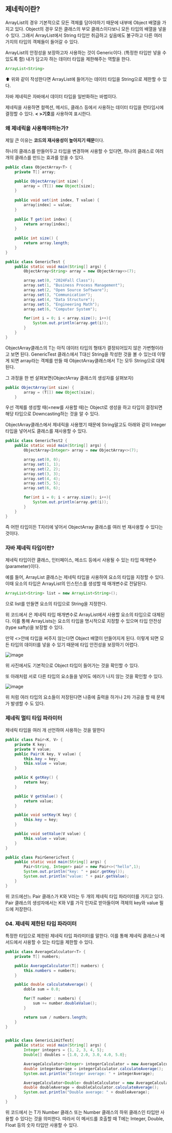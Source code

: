 ## 제네릭이란?

ArrayList의 경우 기본적으로 모든 객체를 담아야하기 때문에 내부에 Object 배열을 가지고 있다. Object의 경우 모든 클래스의 부모 클래스이다보니 모든 타입의 배열을 넣을 수 있다. 그래서 ArrayList에서 String 타입만 취급하고 싶음에도 불구하고 다른 여러 가지의 타입의 객체들이 들어갈 수 있다.

ArrayList의 안정성을 보장하고자 사용하는 것이 Generic이다. (특정한 타입만 넣을 수 있도록 함) 내가 담고자 하는 데이터 타입을 제한해주는 역할을 한다.

```java
ArrayList<String>
```

⬆️ 위와 같이 작성한다면  ArrayList에 들어가는 데이터 타입을 String으로 제한할 수 있다.

자바 제네릭은 자바에서 데이터 타입을 일반화하는 바법이다.

제네릭을 사용하면 컬렉션, 메서드, 클래스 등에서 사용하는 데이터 타입을 런타임시에 결정할 수 있다.  **< >기호**를 사용하여 표시한다.

### 왜 제네릭을 사용해야하는가?

제일 큰 이유는 **코드의 재사용성이 높아지기 때문**이다.

하나의 클래스를 만들어두고 타입을 변경하며 사용할 수 있다면, 하나의 클래스로 여러 개의 클래스를 만드는 효과를 얻을 수 있다.

```java
public class ObjectArray<T> {
    private T[] array;

    public ObjectArray(int size) {
        array = (T[]) new Object[size];
    }
    
    public void set(int index, T value) {
        array[index] = value;
    }
    
    public T get(int index) {
        return array[index];
    }
    
    public int size() {
        return array.length;
    }
}
```

```java
public class GenericTest {
	public static void main(String[] args) {
		ObjectArray<String> array = new ObjectArray<>(7);

		array.set(0, "2024Fall Class");
		array.set(1, "Business Process Management");
		array.set(2, "Open Source Software");
		array.set(3, "Communication");
		array.set(4, "Data Structure");
		array.set(5, "Engineering Math");
		array.set(6, "Computer System");

		for(int i = 0; i < array.size(); i++){
			System.out.println(array.get(i));
		}
	}
}
```

ObjectArray클래스의 T는 아직 데이터 타입의 형태가 결정되어있지 않은 가변형이라고 보면 된다. GenericTest 클래스에서 T대신 String을 작성한 것을 볼 수 있는데 이렇게 되면 array라는 객체를 만들 때 ObjectArray클래스에서 T는 모두 String으로 대체된다.

그 과정을 한 번 살펴보면(ObjectArray 클래스의 생성자를 살펴보자)

```java
public ObjectArray(int size) {
        array = (T[]) new Object[size];
    }
```

우선 객체를 생성할 때(=new를 사용할 때)는 Object로 생성을 하고 타입이 결정되면 해당 타입으로 Downcasting하는 것을 알 수 있다.

ObjectArray클래스에서 제네릭을 사용했기 때문에 String말고도 아래와 같이 Integer타입을 넣어서도 클래스를 재사용할 수 있다.

```java
public class GenericTest2 {
	public static void main(String[] args) {
		ObjectArray<Integer> array = new ObjectArray<>(7);

		array.set(0, 0);
		array.set(1, 1);
		array.set(2, 2);
		array.set(3, 3);
		array.set(4, 4);
		array.set(5, 5);
		array.set(6, 6);

		for(int i = 0; i < array.size(); i++){
			System.out.println(array.get(i));
		}
	}
}
```

즉 어떤 타입이든 T자리에 넣어서 ObjectArray 클래스를 여러 번 재사용할 수 있다는 것이다.

### 자바 제네릭 타입이란?

제네릭 타입이란 클래스, 인터페이스, 메소드 등에서 사용될 수 있는 타입 매개변수(parameter)이다.

예를 들어, ArrayList 클래스는 제네릭 타입을 사용하여 요소의 타입을 지정할 수 있다.
이때 요소의 타입은 ArrayList의 인스턴스를 생성할 때 매개변수로 전달된다.

```java
ArrayList<String> list = new ArrayList<String>();
```

으로 list를 만들면 요소의 타입으로 String을 지정한다.

위 코드에서 <String>은 제네릭 타입 매개변수로 ArrayList에서 사용할 요소의 타입으로 대체된다. 이를 통해 ArrayLists는 요소의 타입을 명시적으로 지정할 수 있으며 타입 안전성(type safty)을 보장할 수 있다.

만약 <>안에 타입을 써주지 않는다면 Object 배열이 만들어지게 된다. 이렇게 되면 모든 타입의 데이터를 넣을 수 있기 때문에 타입 안전성을 보장하기 어렵다.

![image](https://github.com/user-attachments/assets/6c3859c7-57d8-4832-abcf-193b8cc1fc79)

위 사진에서도 기본적으로 Object 타입이 들어가는 것을 확인할 수 있다.

또 아래처럼 서로 다른 타입의 요소들을 넣어도 에러가 나지 않는 것을 확인할 수 있다.

![image](https://github.com/user-attachments/assets/1c2e163c-237a-42ef-a701-f36497894139)

위 처럼 여러 타입의 요소들이 저장된다면 나중에 출력을 하거나 2차 가공을 할 때 문제가 발생할 수 도 있다.

### 제네릭 멀티 타입 파라미터

제네릭 타입을 여러 개 선언하여 사용하는 것을 말한다

```java
public class Pair<K, V> {
    private K key;
    private V value;
    public Pair(K key, V value) {
        this.key = key;
        this.value = value;
    }

    public K getKey() {
        return key;
    }

    public V getValue() {
        return value;
    }

    public void setKey(K key) {
        this.key = key;
    }

    public void setValue(V value) {
        this.value = value;
    }
}
```

```java
public class PairGenericTest {
    public static void main(String[] args) {
        Pair<String, Integer> pair = new Pair<>("hello",1);
        System.out.println("key: " + pair.getKey());
        System.out.println("value: " + pair.getValue);
    }
}
```

위 코드에선느 Pair 클래스가 K와 V라는 두 개의 제네릭 타입 파라미터를 가지고 있다.
Pair 클래스의 생성자에서는 K와 V를 가각 인자로 받아들이며 객체의 key와 value 필드에 저장한다.

### 04. 제네릭 제한된 타입 파라미터

특정한 타입으로 제한된 제네릭 타입 파라미터를 말한다.
이를 통해 제네릭 클래스나 메서드에서 사용할 수 있는 타입을 제한할 수 있다.

```java
public class AverageCalculator<T> {
    private T[] numbers;

    public AverageCalculator(T[] numbers) {
        this.numbers = numbers;
    }

    public double calculateAverage() {
        doble sum = 0.0;

        for(T number : numbers) {
            sum += number.doubleValue();
        }

        return sum / numbers.length;
    }
}

```

```java

public class GenericLimitTest{
    public static void main(String[] args) {
        Integer integers = {1, 2, 3, 4, 5};
        Double[] doubles = {1.0, 2.0, 3.0, 4.0, 5.0};

        AverageCalculator<Integer> integerCalculator = new AverageCalculator<>(integers);
        double integerAverage = integerCalculator.calculateAverage();
        System.out.println("Integer average: " + integerAverage);

        AverageCalculator<Double> doubleCalculator = new AverageCalculator<>(doubles);
        double doubleAverage = doubleCalculator.calculateAverage();
        System.out.println("Double average: " + doubleAverage);
    }
}

```

위 코드에서 <T extends Number>는 T가 Number 클래스 또는 Number 클래스의 하위 클래스인 타입만 사용할 수 있다는 것을 의미한다.
따라서 이 메서드를 호출할 때 T에는 Integer, Double, Float 등의 숫자 타입만 사용할 수 있다.
